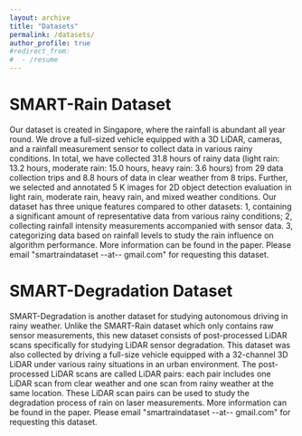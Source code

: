 ```yaml
---
layout: archive
title: "Datasets"
permalink: /datasets/
author_profile: true
#redirect_from:
#  - /resume
---
```


SMART-Rain Dataset
======
Our dataset is created in Singapore, where the rainfall is abundant all year round. We drove a full-sized vehicle equipped with a 3D LiDAR, cameras, and a rainfall measurement sensor to collect data in various rainy conditions. In total, we have collected 31.8 hours of rainy data (light rain: 13.2 hours, moderate rain: 15.0 hours, heavy rain: 3.6 hours) from 29 data collection trips and 8.8 hours of data in clear weather from 8 trips. Further, we selected and annotated 5 K images for 2D object detection evaluation in light rain, moderate rain, heavy rain, and mixed weather conditions. Our dataset has three unique features compared to other datasets: 1, containing a significant amount of representative data from various rainy conditions; 2, collecting rainfall intensity measurements accompanied with sensor data. 3, categorizing data based on rainfall levels to study the rain influence on algorithm performance. More information can be found in the paper. Please email "smartraindataset --at-- gmail.com" for requesting this dataset.

SMART-Degradation Dataset
======
SMART-Degradation is another dataset for studying autonomous driving in rainy weather. Unlike the SMART-Rain dataset which only contains raw sensor measurements, this new dataset consists of post-processed LiDAR scans specifically for studying LiDAR sensor degradation. This dataset was also collected by driving a full-size vehicle equipped with a 32-channel 3D LiDAR under various rainy situations in an urban environment. The post-processed LiDAR scans are called LiDAR pairs: each pair includes one LiDAR scan from clear weather and one scan from rainy weather at the same location. These LiDAR scan pairs can be used to study the degradation process of rain on laser measurements. More information can be found in the paper. Please email "smartraindataset --at-- gmail.com" for requesting this dataset.
